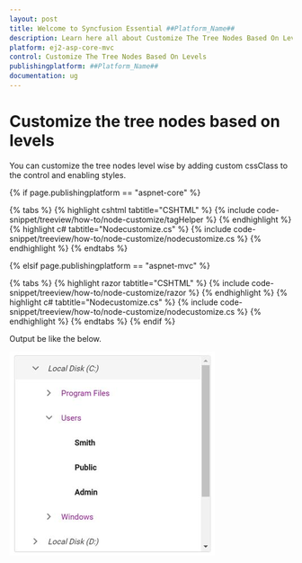 ```yaml
---
layout: post
title: Welcome to Syncfusion Essential ##Platform_Name##
description: Learn here all about Customize The Tree Nodes Based On Levels of Syncfusion Essential ##Platform_Name## widgets based on HTML5 and jQuery.
platform: ej2-asp-core-mvc
control: Customize The Tree Nodes Based On Levels
publishingplatform: ##Platform_Name##
documentation: ug
---
```


# Customize the tree nodes based on levels

You can customize the tree nodes level wise by adding custom cssClass to the control and enabling styles.

{% if page.publishingplatform == "aspnet-core" %}

{% tabs %}
{% highlight cshtml tabtitle="CSHTML" %}
{% include code-snippet/treeview/how-to/node-customize/tagHelper %}
{% endhighlight %}
{% highlight c# tabtitle="Nodecustomize.cs" %}
{% include code-snippet/treeview/how-to/node-customize/nodecustomize.cs %}
{% endhighlight %}
{% endtabs %}

{% elsif page.publishingplatform == "aspnet-mvc" %}

{% tabs %}
{% highlight razor tabtitle="CSHTML" %}
{% include code-snippet/treeview/how-to/node-customize/razor %}
{% endhighlight %}
{% highlight c# tabtitle="Nodecustomize.cs" %}
{% include code-snippet/treeview/how-to/node-customize/nodecustomize.cs %}
{% endhighlight %}
{% endtabs %}
{% endif %}



Output be like the below.

![TreeView Sample](../images/nodecustomize.PNG)
